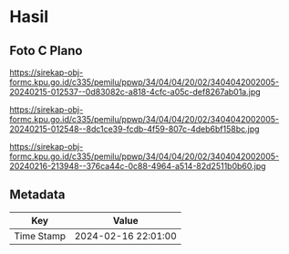 # Hasil

## Foto C Plano

https://sirekap-obj-formc.kpu.go.id/c335/pemilu/ppwp/34/04/04/20/02/3404042002005-20240215-012537--0d83082c-a818-4cfc-a05c-def8267ab01a.jpg

https://sirekap-obj-formc.kpu.go.id/c335/pemilu/ppwp/34/04/04/20/02/3404042002005-20240215-012548--8dc1ce39-fcdb-4f59-807c-4deb6bf158bc.jpg

https://sirekap-obj-formc.kpu.go.id/c335/pemilu/ppwp/34/04/04/20/02/3404042002005-20240216-213948--376ca44c-0c88-4964-a514-82d2511b0b60.jpg


## Metadata

| Key        | Value               |
| ---------- | ------------------- |
| Time Stamp | 2024-02-16 22:01:00 |




